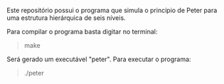 Este repositório possui o programa que simula o princípio de Peter para uma estrutura hierárquica de seis níveis.

Para compilar o programa basta digitar no terminal:

> make

Será gerado um executável "peter".
Para executar o programa:

> ./peter